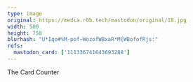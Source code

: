 ```yaml
---
type: image
original: https://media.r0b.tech/mastodon/original/18.jpg
width: 500
height: 750
blurhash: "U*Iqo#%M-pof~WozofWBxaR*M{WBofofRjs:"
refs:
  mastodon_card: ['111336741643693288']
---
```


The Card Counter
